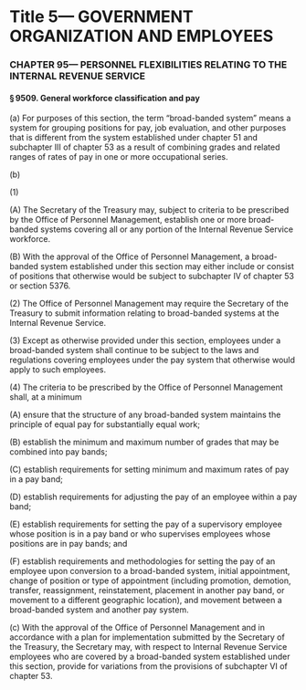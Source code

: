 
# Title 5— GOVERNMENT ORGANIZATION AND EMPLOYEES
### CHAPTER 95— PERSONNEL FLEXIBILITIES RELATING TO THE INTERNAL REVENUE SERVICE
#### § 9509. General workforce classification and pay

(a) For purposes of this section, the term “broad-banded system” means a system for grouping positions for pay, job evaluation, and other purposes that is different from the system established under chapter 51 and subchapter III of chapter 53 as a result of combining grades and related ranges of rates of pay in one or more occupational series.

(b)

(1)

(A) The Secretary of the Treasury may, subject to criteria to be prescribed by the Office of Personnel Management, establish one or more broad-banded systems covering all or any portion of the Internal Revenue Service workforce.

(B) With the approval of the Office of Personnel Management, a broad-banded system established under this section may either include or consist of positions that otherwise would be subject to subchapter IV of chapter 53 or section 5376.

(2) The Office of Personnel Management may require the Secretary of the Treasury to submit information relating to broad-banded systems at the Internal Revenue Service.

(3) Except as otherwise provided under this section, employees under a broad-banded system shall continue to be subject to the laws and regulations covering employees under the pay system that otherwise would apply to such employees.

(4) The criteria to be prescribed by the Office of Personnel Management shall, at a minimum

(A) ensure that the structure of any broad-banded system maintains the principle of equal pay for substantially equal work;

(B) establish the minimum and maximum number of grades that may be combined into pay bands;

(C) establish requirements for setting minimum and maximum rates of pay in a pay band;

(D) establish requirements for adjusting the pay of an employee within a pay band;

(E) establish requirements for setting the pay of a supervisory employee whose position is in a pay band or who supervises employees whose positions are in pay bands; and

(F) establish requirements and methodologies for setting the pay of an employee upon conversion to a broad-banded system, initial appointment, change of position or type of appointment (including promotion, demotion, transfer, reassignment, reinstatement, placement in another pay band, or movement to a different geographic location), and movement between a broad-banded system and another pay system.

(c) With the approval of the Office of Personnel Management and in accordance with a plan for implementation submitted by the Secretary of the Treasury, the Secretary may, with respect to Internal Revenue Service employees who are covered by a broad-banded system established under this section, provide for variations from the provisions of subchapter VI of chapter 53.
